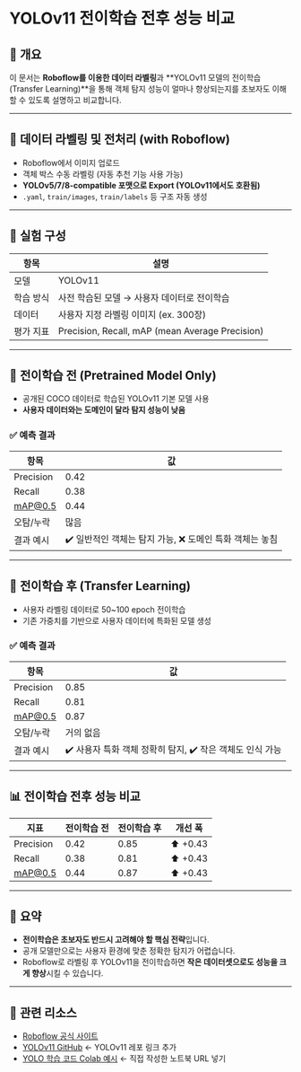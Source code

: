 # YOLOv11 전이학습 전후 성능 비교

## 📌 개요

이 문서는 **Roboflow를 이용한 데이터 라벨링**과 **YOLOv11 모델의 전이학습(Transfer Learning)**을 통해 객체 탐지 성능이 얼마나 향상되는지를 초보자도 이해할 수 있도록 설명하고 비교합니다.

---

## 📁 데이터 라벨링 및 전처리 (with Roboflow)

- Roboflow에서 이미지 업로드
- 객체 박스 수동 라벨링 (자동 추천 기능 사용 가능)
- **YOLOv5/7/8-compatible 포맷으로 Export (YOLOv11에서도 호환됨)**
- `.yaml`, `train/images`, `train/labels` 등 구조 자동 생성

---

## 🧠 실험 구성

| 항목 | 설명 |
|------|------|
| 모델 | YOLOv11 |
| 학습 방식 | 사전 학습된 모델 → 사용자 데이터로 전이학습 |
| 데이터 | 사용자 지정 라벨링 이미지 (ex. 300장) |
| 평가 지표 | Precision, Recall, mAP (mean Average Precision) |

---

## 🔬 전이학습 전 (Pretrained Model Only)

- 공개된 COCO 데이터로 학습된 YOLOv11 기본 모델 사용
- **사용자 데이터와는 도메인이 달라 탐지 성능이 낮음**

### ✅ 예측 결과

| 항목        | 값                  |
|-------------|---------------------|
| Precision   | 0.42                |
| Recall      | 0.38                |
| mAP@0.5     | 0.44                |
| 오탐/누락   | 많음                |
| 결과 예시   | ✔️ 일반적인 객체는 탐지 가능, ❌ 도메인 특화 객체는 놓침 |

---

## 🔁 전이학습 후 (Transfer Learning)

- 사용자 라벨링 데이터로 50~100 epoch 전이학습
- 기존 가중치를 기반으로 사용자 데이터에 특화된 모델 생성

### ✅ 예측 결과

| 항목        | 값                  |
|-------------|---------------------|
| Precision   | 0.85                |
| Recall      | 0.81                |
| mAP@0.5     | 0.87                |
| 오탐/누락   | 거의 없음           |
| 결과 예시   | ✔️ 사용자 특화 객체 정확히 탐지, ✔️ 작은 객체도 인식 가능 |

---

## 📊 전이학습 전후 성능 비교

| 지표       | 전이학습 전 | 전이학습 후 | 개선 폭     |
|------------|-------------|-------------|--------------|
| Precision  | 0.42        | 0.85        | ⬆ +0.43      |
| Recall     | 0.38        | 0.81        | ⬆ +0.43      |
| mAP@0.5    | 0.44        | 0.87        | ⬆ +0.43      |

---

## 📝 요약

- **전이학습은 초보자도 반드시 고려해야 할 핵심 전략**입니다.
- 공개 모델만으로는 사용자 환경에 맞춘 정확한 탐지가 어렵습니다.
- Roboflow로 라벨링 후 YOLOv11을 전이학습하면 **작은 데이터셋으로도 성능을 크게 향상**시킬 수 있습니다.

---

## 📁 관련 리소스

- [Roboflow 공식 사이트](https://roboflow.com/)
- [YOLOv11 GitHub](https://github.com/your-yolov11-repo) ← YOLOv11 레포 링크 추가
- [YOLO 학습 코드 Colab 예시](https://colab.research.google.com/) ← 직접 작성한 노트북 URL 넣기

